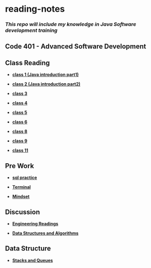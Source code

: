 # reading-notes

### *This repo will include my knowledge in **Java** Software development training*



## Code 401 - Advanced Software Development

## Class Reading

* **[class 1 (Java introduction part1)](./class/Class1.md)**

* **[class 2 (Java introduction part2)](./class/Class2.md)**

* **[class 3 ](./class/Class3.md)**

* **[class 4 ](./class/Class4.md)**

* **[class 5 ](./class/Class5.md)**

* **[class 6](./class/Class6.md)**

* **[class 8](./class/Class8.md)**

* **[class 9](./class/Class9.md)**


* **[class 11](./class/Class11.md)**

## Pre Work

* **[sql practice](./sql/SQL-Practice.md)**

* **[Terminal](./Terminal/Terminal.md)**

* **[Mindset](./Growth%20Mindset/Mindset.md)**


## Discussion

* **[Engineering Readings](./Discussion/engineeringReadings%20copy.md)**

* **[Data Structures and Algorithms](./Discussion/DS&Algo.md)**

## Data Structure


* **[Stacks and Queues](./class/Stack&queue.md)**